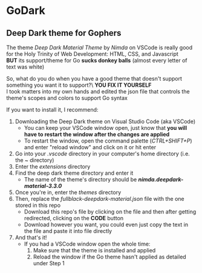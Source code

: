 # GoDark
## Deep Dark theme for Gophers  
The theme *Deep Dark Material Theme* by *Nimda*  on VSCode is really good for the Holy Trinity of Web Development: HTML, CSS, and Javascript\
**BUT** its support/theme for Go **sucks donkey balls** (almost every letter of text was white)  
  
So, what do you do when you have a good theme that doesn't support something you want it to support?\ 
**YOU FIX IT YOURSELF**  
I took matters into my own hands and edited the json file that controls the theme's scopes and colors to support Go syntax  

If you want to install it, I recommend:  
1. Downloading the Deep Dark theme on Visual Studio Code (aka VSCode)
   - You can keep your VSCode window open, just know that **you will have to restart the window after the changes are applied**
   - To restart the window, open the command palette (*CTRL+SHIFT+P*) and enter "reload window" and click on it or hit enter
3. Go into your *.vscode* directory in your computer's home directory (i.e. the ~ directory)
4. Enter the *extensions* directory
5. Find the deep dark theme directory and enter it
   - The name of the theme's directory should be ***nimda.deepdark-material-3.3.0***
6. Once you're in, enter the *themes* directory
7. Then, replace the *fullblack-deepdark-material.json* file with the one stored in this repo
   - Download this repo's file by clicking on the file and then after getting redirected, clicking on the **CODE** button
   - Download however you want, you could even just copy the text in the file and paste it into file directly 
8. And that's it! 
   - If you had a VSCode window open the whole time:
     1. Make sure that the theme is installed and applied
     2. Reload the window if the Go theme hasn't applied as detailed under Step 1 
